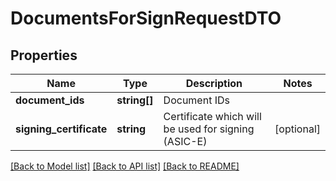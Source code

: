 # DocumentsForSignRequestDTO

## Properties
Name | Type | Description | Notes
------------ | ------------- | ------------- | -------------
**document_ids** | **string[]** | Document IDs | 
**signing_certificate** | **string** | Certificate which will be used for signing (ASIC-E) | [optional] 

[[Back to Model list]](../../README.md#documentation-for-models) [[Back to API list]](../../README.md#documentation-for-api-endpoints) [[Back to README]](../../README.md)

